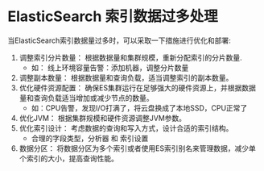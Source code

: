 # ElasticSearch 索引数据过多处理
当ElasticSearch索引数据量过多时，可以采取一下措施进行优化和部署:
1. 调整索引分片数量： 根据数据量和集群规模，重新分配索引的分片数量.
   - 如： 线上环境容量告警：添加机器，调整分片数量
2. 调整副本数量： 根据数据量和查询负载，适当调整索引的副本数量。
3. 优化硬件资源配置： 确保ES集群运行在足够强大的硬件资源上，并根据数据量和查询负载适当增加或减少节点的数量。
   - 如：CPU告警，发现I/O打满了，将云盘换成了本地SSD，CPU正常了
4. 优化JVM： 根据集群规模和硬件资源调整JVM参数。
5. 优化索引设计： 考虑数据的查询和写入方式，设计合适的索引结构。
   - 合理的字段类型，分析器 和 索引设置
6. 数据分区： 将数据分区为多个索引或者使用ES索引别名来管理数据，减少单个索引的大小，提高查询性能。
